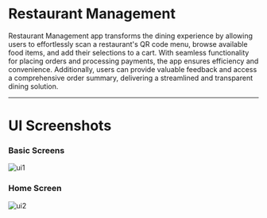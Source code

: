 # Restaurant Management 
Restaurant Management app transforms the dining experience by allowing users to effortlessly scan a restaurant's QR code menu, browse available food items, and add their selections to a cart. With seamless functionality for placing orders and processing payments, the app ensures efficiency and convenience. Additionally, users can provide valuable feedback and access a comprehensive order summary, delivering a streamlined and transparent dining solution.

---

# UI Screenshots

 ### Basic Screens
 
 ![ui1](https://github.com/user-attachments/assets/f8f3cbdf-2807-40b7-a041-418b3beeb309)

  ### Home Screen

  ![ui2](https://github.com/user-attachments/assets/c34b8fa2-d8e8-490b-b480-0166ed19df75)


